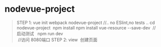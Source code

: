 # nodevue-project
> STEP 1: 
  vue init webpack nodevue-project
     //..  no ESlint,no tests  ..
  cd nodevue-project
  npm install
  npm install vue-resource --save-dev
  //启动测试  
  npm run dev  
  //访问 8080端口 
> STEP 2: view  创建页面
